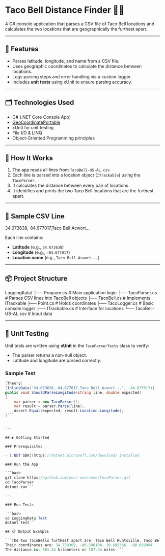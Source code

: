 # Taco Bell Distance Finder 🌮📍  

A C# console application that parses a CSV file of Taco Bell locations and calculates the two locations that are geographically the furthest apart.

---

## 🧰 Features

- Parses latitude, longitude, and name from a CSV file.
- Uses geographic coordinates to calculate the distance between locations.
- Logs parsing steps and error handling via a custom logger.
- Includes **unit tests** using xUnit to ensure parsing accuracy.

---

## 🗂️ Technologies Used

- C# (.NET Core Console App)
- [GeoCoordinatePortable](https://www.nuget.org/packages/GeoCoordinatePortable/)
- xUnit for unit testing
- File I/O & LINQ
- Object-Oriented Programming principles

---

## 🚀 How It Works

1. The app reads all lines from `TacoBell-US-AL.csv`.
2. Each line is parsed into a location object (`ITrackable`) using the `TacoParser`.
3. It calculates the distance between every pair of locations.
4. It identifies and prints the two Taco Bell locations that are the furthest apart.

---

## 📄 Sample CSV Line

34.073638,-84.677017,Taco Bell Acwort...


Each line contains:
- **Latitude** (e.g., `34.073638`)
- **Longitude** (e.g., `-84.677017`)
- **Location name** (e.g., `Taco Bell Acwort...`)

---

## 📦 Project Structure

LoggingKata/
├── Program.cs # Main application logic
├── TacoParser.cs # Parses CSV lines into TacoBell objects
├── TacoBell.cs # Implements ITrackable
├── Point.cs # Holds coordinates
├── TacoLogger.cs # Basic console logger
├── ITrackable.cs # Interface for locations
└── TacoBell-US-AL.csv # Input data


---

## 🧪 Unit Testing

Unit tests are written using **xUnit** in the `TacoParserTests` class to verify:
- The parser returns a non-null object.
- Latitude and longitude are parsed correctly.

### Sample Test

```csharp
[Theory]
[InlineData("34.073638,-84.677017,Taco Bell Acwort...", -84.677017)]
public void ShouldParseLongitude(string line, double expected)
{
    var parser = new TacoParser();
    var result = parser.Parse(line);
    Assert.Equal(expected, result.Location.Longitude);
}```


---

## ▶️ Getting Started

### Prerequisites

- [.NET SDK](https://dotnet.microsoft.com/download) installed

### Run the App

```bash
git clone https://github.com/your-username/TacoParser.git
cd TacoParser
dotnet run```

---

### Run Tests

```bash
cd LoggingKata.Test
dotnet test```

## 📋 Output Example

```The two TacoBells furthest apart are: Taco Bell Huntsville, Taco Bell Mobile
Their coordinates are: 34.730369, -86.586104, 30.695366, -88.039894
The distance is: 301.54 kilometers or 187.34 miles.```